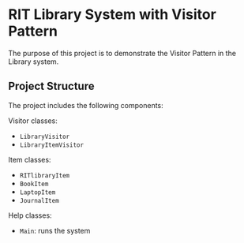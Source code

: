 # RIT Library System with Visitor Pattern

The purpose of this project is to demonstrate the Visitor Pattern in the Library system.

## Project Structure

The project includes the following components:

Visitor classes:
- `LibraryVisitor`
- `LibraryItemVisitor`

Item classes:
- `RITlibraryItem`
- `BookItem`
- `LaptopItem`
- `JournalItem`

Help classes:
- `Main`: runs the system
